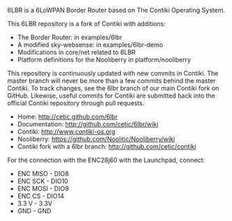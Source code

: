 6LBR is a 6LoWPAN Border Router based on The Contiki Operating System.


This 6LBR repository is a fork of Contiki with additions:


* The Border Router: in examples/6lbr
* A modified sky-websense: in examples/6lbr-demo
* Modifications in core/net related to 6LBR
* Platform definitions for the Nooliberry in platform/nooliberry

This repository is continuously updated with new commits in Contiki. The master 
branch will never be more than a few commits behind the master Contiki. 
To track changes, see the 6lbr branch of our main Contiki fork on GitHub.
Likewise, useful commits for Contiki are submitted back into the official
Contiki repository through pull requests.

* Home: http://cetic.github.com/6lbr
* Documentation: http://github.com/cetic/6lbr/wiki
* Contiki: http://www.contiki-os.org
* Nooliberry: https://github.com/Noolitic/Nooliberry/wiki
* Contiki fork with a 6lbr branch: http://github.com/cetic/contiki

For the connection with the ENC28j60 with the Launchpad, connect:
* ENC MISO - DIO8
* ENC SCK  - DIO10
* ENC MOSI - DIO9
* ENC CS   - DIO14
* 3.3 V  - 3.3V
* GND - GND


